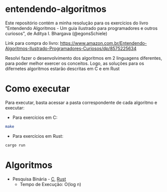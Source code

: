 # entendendo-algoritmos

Este repositório contém a minha resolução para os exercícios do livro "Entendendo Algoritmos - Um guia ilustrado para programadores e outros curiosos", de Aditya I. Bhargava (@egonsSchiele)

Link para compra do livro: https://www.amazon.com.br/Entendendo-Algoritmos-Ilustrado-Programadores-Curiosos/dp/8575225634

Resolvi fazer o desenvolvimento dos algoritmos em 2 linguagens diferentes, para poder melhor exercer os conceitos. Logo, as soluções para os difernetes algoritmos estarão descritas em C e em Rust

# Como executar

Para executar, basta acessar a pasta correspondente de cada algoritmo e executar:

* Para exercícios em C:
```bash
make
```
* Para exercícios em Rust:
```bash
cargo run
```

# Algoritmos 

* Pesquisa Binária - [C](01.pesquisa_binaria/c), [Rust](01.pesquisa_binaria/rust/pesquisabinaria)
    * Tempo de Execução: O(log n)

